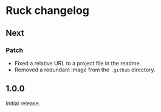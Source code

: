 # Ruck changelog

## Next

### Patch

- Fixed a relative URL to a project file in the readme.
- Removed a redundant image from the `.github` directory.

## 1.0.0

Initial release.
